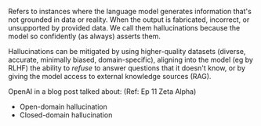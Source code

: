 Refers to instances where the language model generates information that's not grounded in data or reality. When the output is fabricated, incorrect, or unsupported by provided data. We call them hallucinations because the model so confidently (as always) asserts them.

Hallucinations can be mitigated by using higher-quality datasets (diverse, accurate, minimally biased, domain-specific), aligning into the model (eg by RLHF) the ability to *refuse* to answer questions that it doesn't know, or by giving the model access to external knowledge sources (RAG).


OpenAI in a blog post talked about: (Ref: Ep 11 Zeta Alpha)
- Open-domain hallucination
- Closed-domain hallucination

